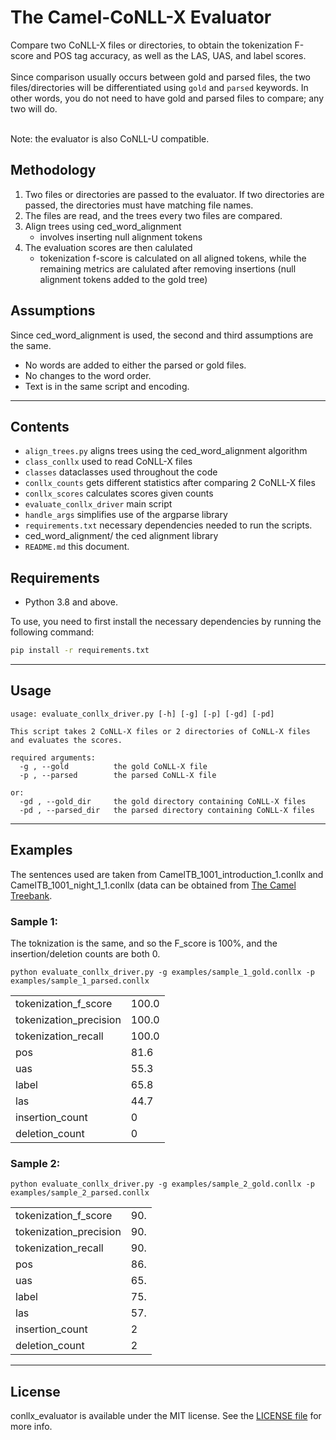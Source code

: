 # The Camel-CoNLL-X Evaluator

Compare two CoNLL-X files or directories, to obtain the tokenization F-score and POS tag accuracy, as well as the LAS, UAS, and label scores.<br><br>
Since comparison usually occurs between gold and parsed files, the two files/directories will be differentiated using `gold` and `parsed` keywords. In other words, you do not need to have gold and parsed files to compare; any two will do.<br><br>

Note: the evaluator is also CoNLL-U compatible.

## Methodology
<ol>
<li>Two files or directories are passed to the evaluator. If two directories are passed, the directories must have matching file names.</li>
<li>The files are read, and the trees every two files are compared.</li>
<li>Align trees using ced_word_alignment
<ul><li>involves inserting null alignment tokens</li></ul>
</li>
<li>The evaluation scores are then calulated
<ul><li>tokenization f-score is calculated on all aligned tokens, while the remaining metrics are calulated after removing insertions (null alignment tokens added to the gold tree)</li></ul>
</li>
</ol>




## Assumptions
Since ced_word_alignment is used, the second and third assumptions are the same.
- No words are added to either the parsed or gold files.
- No changes to the word order.
- Text is in the same script and encoding.

---

## Contents

- `align_trees.py` aligns trees using the ced_word_alignment algorithm
- `class_conllx` used to read CoNLL-X files
- `classes` dataclasses used throughout the code
- `conllx_counts` gets different statistics after comparing 2 CoNLL-X files
- `conllx_scores` calculates scores given counts
- `evaluate_conllx_driver` main script
- `handle_args` simplifies use of the argparse library
- `requirements.txt` necessary dependencies needed to run the scripts.
- ced_word_alignment/ the ced alignment library
- `README.md` this document.

## Requirements

- Python 3.8 and above.

To use, you need to first install the necessary dependencies by running the following command:

```bash
pip install -r requirements.txt
```

---

## Usage

```text
usage: evaluate_conllx_driver.py [-h] [-g] [-p] [-gd] [-pd]

This script takes 2 CoNLL-X files or 2 directories of CoNLL-X files and evaluates the scores.

required arguments:
  -g , --gold          the gold CoNLL-X file
  -p , --parsed        the parsed CoNLL-X file

or:
  -gd , --gold_dir     the gold directory containing CoNLL-X files
  -pd , --parsed_dir   the parsed directory containing CoNLL-X files
```

---

## Examples

The sentences used are taken from CamelTB_1001_introduction_1.conllx and CamelTB_1001_night_1_1.conllx (data can be obtained from <a href="https://treebank.camel-lab.com/">The Camel Treebank</a>.

### Sample 1:
The toknization is the same, and so the F_score is 100%, and the insertion/deletion counts are both 0. <br>
```text
python evaluate_conllx_driver.py -g examples/sample_1_gold.conllx -p examples/sample_1_parsed.conllx
```
|||
|- |- |
| tokenization_f_score |      100.0 |
| tokenization_precision |    100.0 |
| tokenization_recall |       100.0 |
| pos |                        81.6 |
| uas |                        55.3 |
| label |                      65.8 |
| las |                        44.7 |
| insertion_count |    0 |
| deletion_count |     0 |


### Sample 2:

```text
python evaluate_conllx_driver.py -g examples/sample_2_gold.conllx -p examples/sample_2_parsed.conllx
```
|||
|- |- |
| tokenization_f_score |      90. |400000
| tokenization_precision |    90. |384615
| tokenization_recall |       90. |384615
| pos |                       86. |500000
| uas |                       65. |400000
| label |                     75. |000000
| las |                       57. |700000
| insertion_count |    2 |
| deletion_count |     2 |


---


## License

conllx_evaluator is available under the MIT license.
See the [LICENSE file](/LICENSE) for more info.